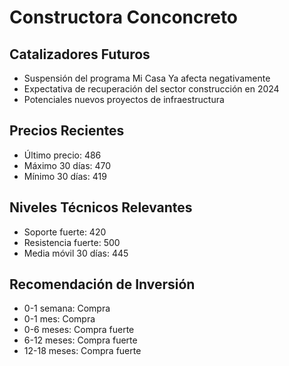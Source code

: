 # Constructora Conconcreto

## Catalizadores Futuros

- Suspensión del programa Mi Casa Ya afecta negativamente
- Expectativa de recuperación del sector construcción en 2024
- Potenciales nuevos proyectos de infraestructura

## Precios Recientes

- Último precio: 486
- Máximo 30 días: 470
- Mínimo 30 días: 419

## Niveles Técnicos Relevantes

- Soporte fuerte: 420
- Resistencia fuerte: 500
- Media móvil 30 días: 445

## Recomendación de Inversión

- 0-1 semana: Compra
- 0-1 mes: Compra
- 0-6 meses: Compra fuerte
- 6-12 meses: Compra fuerte
- 12-18 meses: Compra fuerte
